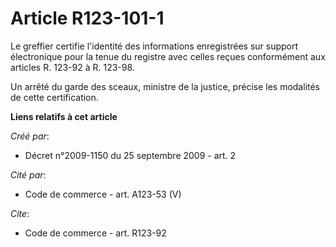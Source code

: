 # Article R123-101-1

Le greffier certifie l'identité des informations enregistrées sur support électronique pour la tenue du registre avec celles
reçues conformément aux articles R. 123-92 à R. 123-98. 

Un arrêté du garde des sceaux, ministre de la justice, précise les modalités de cette certification.

**Liens relatifs à cet article**

_Créé par_:

  - Décret n°2009-1150 du 25 septembre 2009 - art. 2

_Cité par_:

  - Code de commerce - art. A123-53 (V)

_Cite_:

  - Code de commerce - art. R123-92
